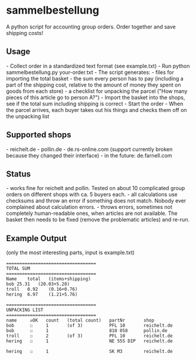 sammelbestellung
================

A python script for accounting group orders. Order together and save shipping costs!

<h2>Usage</h2>
- Collect order in a standardized text format (see example.txt) 
- Run python sammelbestellung.py your-order.txt
- The script generates:
 - files for importing the total basket
 - the sum every person has to pay (including a part of the shipping cost, relative to the amount of money they spent on goods from each store)
 - a checklist for unpacking the parcel ("How many pieces of this article go to person A?")
- Import the basket into the shops, see if the total sum including shipping is correct
- Start the order
- When the parcel arrives, each buyer takes out his things and checks them off on the unpacking list

<h2>Supported shops</h2>
- reichelt.de
- pollin.de
- de.rs-online.com (support currently broken because they changed their interface)
- in the future: de.farnell.com

<h2>Status</h2>
- works fine for reichelt and pollin. Tested on about 10 complicated group orders on different shops with ca. 5 buyers each.
- all calculations use checksums and throw an error if something does not match. Nobody ever complained about calculation errors.
- throws errors, sometimes not completely human-readable ones, when articles are not available. The basket then needs to be fixed (remove the problematic articles) and re-run.

<h2>Example Output</h2>
(only the most interesting parts, input is example.txt)

    ==================================
   	TOTAL SUM
   	==================================
   	Name	total	(items+shipping)
   	bob	25.31	(20.03+5.28)
   	troll	0.92	(0.16+0.76)
   	hering	6.97	(1.21+5.76)
   
   	==================================
   	UNPACKING LIST
   	==================================
   	name     ☒OK   count   (total count)   partNr       shop          
   	bob      ☐     1       (of 3)          PFL 10       reichelt.de   
   	bob      ☐     1                       810 058      pollin.de     
   	troll    ☐     2       (of 3)          PFL 10       reichelt.de   
   	hering   ☐     1                       NE 555 DIP   reichelt.de   
   
   	hering   ☐     1                       SK M3        reichelt.de   
